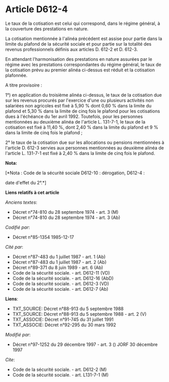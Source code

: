 # Article D612-4

Le taux de la cotisation est celui qui correspond, dans le régime général, à la couverture des prestations en nature.

La cotisation mentionnée à l'alinéa précédent est assise pour partie dans la limite du plafond de la sécurité sociale et pour
partie sur la totalité des revenus professionnels définis aux articles D. 612-2 et D. 612-3.

En attendant l'harmonisation des prestations en nature assurées par le régime avec les prestations correspondantes du régime
général, le taux de la cotisation prévu au premier alinéa ci-dessus est réduit et la cotisation plafonnée.

A titre provisoire :

1°) en application du troisième alinéa ci-dessus, le taux de la cotisation due sur les revenus procurés par l'exercice d'une
ou plusieurs activités non salariées non agricoles est fixé à 5,90 % dont 0,60 % dans la limite du plafond et 5,30 % dans la
limite de cinq fois le plafond pour les cotisations dues à l'échéance du 1er avril 1992. Toutefois, pour les personnes
mentionnées au deuxième alinéa de l'article L. 131-7-1, le taux de la cotisation est fixé à 11,40 %, dont 2,40 % dans la
limite du plafond et 9 % dans la limite de cinq fois le plafond ;

2° le taux de la cotisation due sur les allocations ou pensions mentionnées à l'article D. 612-3 servies aux personnes
mentionnées au deuxième alinéa de l'article L. 131-7-1 est fixé à 2,40 % dans la limite de cinq fois le plafond.

**Nota:**

[*Nota : Code de la sécurité sociale D612-10 : dérogation, D612-4 :

date d'effet du 2°.*]

**Liens relatifs à cet article**

_Anciens textes_:

  - Décret n°74-810 du 28 septembre 1974 - art. 3 (M)
  - Décret n°74-810 du 28 septembre 1974 - art. 3 (Ab)

_Codifié par_:

  - Décret n°85-1354 1985-12-17

_Cité par_:

  - Décret n°87-483 du 1 juillet 1987 - art. 1 (Ab)
  - Décret n°87-483 du 1 juillet 1987 - art. 2 (Ab)
  - Décret n°89-371 du 8 juin 1989 - art. 6 (Ab)
  - Code de la sécurité sociale. - art. D612-11 (VD)
  - Code de la sécurité sociale. - art. D612-16 (AbD)
  - Code de la sécurité sociale. - art. D612-3 (VD)
  - Code de la sécurité sociale. - art. D612-7 (Ab)

**Liens**:

  - TXT_SOURCE: Décret n°88-913 du 5 septembre 1988
  - TXT_SOURCE: Décret n°88-913 du 5 septembre 1988 - art. 2 (V)
  - TXT_ASSOCIE: Décret n°91-745 du 31 juillet 1991
  - TXT_ASSOCIE: Décret n°92-295 du 30 mars 1992

_Modifié par_:

  - Décret n°97-1252 du 29 décembre 1997 - art. 3 () JORF 30 décembre 1997

_Cite_:

  - Code de la sécurité sociale. - art. D612-2 (M)
  - Code de la sécurité sociale. - art. L131-7-1 (M)
